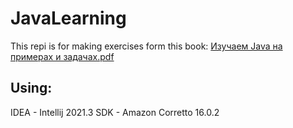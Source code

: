 # JavaLearning

This repi is for making exercises form this book: [Изучаем Java на примерах и задачах.pdf](https://drive.google.com/file/d/1-3FJFGNBFOFZCwyLdFJqYJUrqkSpdpcH/view?usp=sharing)

## Using:
IDEA - Intellij 2021.3
SDK - Amazon Corretto 16.0.2
